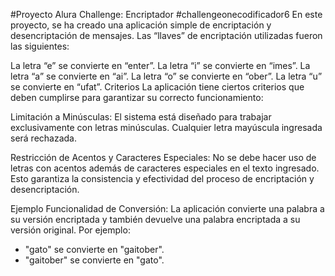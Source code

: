 #Proyecto Alura Challenge: Encriptador
#challengeonecodificador6
En este proyecto, se ha creado una aplicación simple de encriptación y desencriptación de mensajes. Las “llaves” de encriptación utilizadas fueron las siguientes:

La letra “e” se convierte en “enter”.
La letra “i” se convierte en “imes”.
La letra “a” se convierte en “ai”.
La letra “o” se convierte en “ober”.
La letra “u” se convierte en “ufat”.
Criterios
La aplicación tiene ciertos criterios que deben cumplirse para garantizar su correcto funcionamiento:

Limitación a Minúsculas: El sistema está diseñado para trabajar exclusivamente con letras minúsculas. Cualquier letra mayúscula ingresada será rechazada.

Restricción de Acentos y Caracteres Especiales: No se debe hacer uso de letras con acentos además de caracteres especiales en el texto ingresado. Esto garantiza la consistencia y efectividad del proceso de encriptación y desencriptación.

Ejemplo
Funcionalidad de Conversión: La aplicación convierte una palabra a su versión encriptada y también devuelve una palabra encriptada a su versión original. Por ejemplo:

- "gato" se convierte en "gaitober".
- "gaitober" se convierte en "gato".
